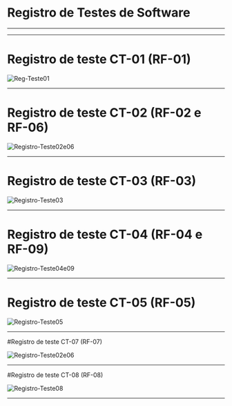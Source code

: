 # Registro de Testes de Software
--------------------------------------------------------------------------------------------------------------------------------------------------------------------------------
--------------------------------------------------------------------------------------------------------------------------------------------------------------------------------

# Registro de teste CT-01 (RF-01)

![Reg-Teste01](https://github.com/ICEI-PUC-Minas-PMV-ADS/pmv-ads-2023-1-e1-proj-web-t11-pmv-ads-2023-1-e1-proj-web-t11-05/assets/126190493/d362ad94-8e17-495f-8650-55bc12fd1ea3)

--------------------------------------------------------------------------------------------------------------------------------------------------------------------------------

# Registro de teste CT-02 (RF-02 e RF-06)

![Registro-Teste02e06](https://github.com/ICEI-PUC-Minas-PMV-ADS/pmv-ads-2023-1-e1-proj-web-t11-pmv-ads-2023-1-e1-proj-web-t11-05/assets/126190493/c5a28da4-9a6a-49bd-9032-31521c554f42)

--------------------------------------------------------------------------------------------------------------------------------------------------------------------------------

# Registro de teste CT-03 (RF-03)

![Registro-Teste03](https://github.com/ICEI-PUC-Minas-PMV-ADS/pmv-ads-2023-1-e1-proj-web-t11-pmv-ads-2023-1-e1-proj-web-t11-05/assets/126190493/eb1dc720-3860-4abb-b40d-72aec31e3e60)

--------------------------------------------------------------------------------------------------------------------------------------------------------------------------------

# Registro de teste CT-04 (RF-04 e RF-09)

![Registro-Teste04e09](https://github.com/ICEI-PUC-Minas-PMV-ADS/pmv-ads-2023-1-e1-proj-web-t11-pmv-ads-2023-1-e1-proj-web-t11-05/assets/126190493/c7954a2f-2051-4a2a-99df-78f527e69f40)

--------------------------------------------------------------------------------------------------------------------------------------------------------------------------------

# Registro de teste CT-05 (RF-05)

![Registro-Teste05](https://github.com/ICEI-PUC-Minas-PMV-ADS/pmv-ads-2023-1-e1-proj-web-t11-pmv-ads-2023-1-e1-proj-web-t11-05/assets/126190493/2f347115-21af-40f2-923c-32a95ba0e089)

--------------------------------------------------------------------------------------------------------------------------------------------------------------------------------

#Registro de teste CT-07 (RF-07)

![Registro-Teste02e06](https://github.com/ICEI-PUC-Minas-PMV-ADS/pmv-ads-2023-1-e1-proj-web-t11-pmv-ads-2023-1-e1-proj-web-t11-05/assets/126190493/fbe7830a-fc4a-4c2d-b5ab-d108bcb773a0)

--------------------------------------------------------------------------------------------------------------------------------------------------------------------------------

#Registro de teste CT-08 (RF-08)

![Registro-Teste08](https://github.com/ICEI-PUC-Minas-PMV-ADS/pmv-ads-2023-1-e1-proj-web-t11-pmv-ads-2023-1-e1-proj-web-t11-05/assets/126190493/5e49b405-3eaa-42ad-919a-ae95023f59c6)

--------------------------------------------------------------------------------------------------------------------------------------------------------------------------------











